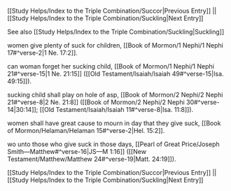 [[Study Helps/Index to the Triple Combination/Succor|Previous Entry]]  ||  [[Study Helps/Index to the Triple Combination/Suckling|Next Entry]]

 See also [[Study Helps/Index to the Triple Combination/Suckling|Suckling]]

 women give plenty of suck for children, [[Book of Mormon/1 Nephi/1 Nephi 17#^verse-2|1 Ne. 17:2]].

 can woman forget her sucking child, [[Book of Mormon/1 Nephi/1 Nephi 21#^verse-15|1 Ne. 21:15]] ([[Old Testament/Isaiah/Isaiah 49#^verse-15|Isa. 49:15]]).

 sucking child shall play on hole of asp, [[Book of Mormon/2 Nephi/2 Nephi 21#^verse-8|2 Ne. 21:8]] ([[Book of Mormon/2 Nephi/2 Nephi 30#^verse-14|30:14]]; [[Old Testament/Isaiah/Isaiah 11#^verse-8|Isa. 11:8]]).

 women shall have great cause to mourn in day that they give suck, [[Book of Mormon/Helaman/Helaman 15#^verse-2|Hel. 15:2]].

 wo unto those who give suck in those days, [[Pearl of Great Price/Joseph Smith—Matthew#^verse-16|JS—M 1:16]] ([[New Testament/Matthew/Matthew 24#^verse-19|Matt. 24:19]]).

[[Study Helps/Index to the Triple Combination/Succor|Previous Entry]]  ||  [[Study Helps/Index to the Triple Combination/Suckling|Next Entry]]